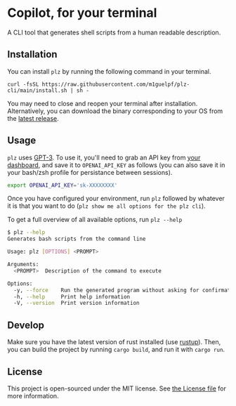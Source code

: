 # Copilot, for your terminal

A CLI tool that generates shell scripts from a human readable description.

## Installation

You can install `plz` by running the following command in your terminal.

```
curl -fsSL https://raw.githubusercontent.com/m1guelpf/plz-cli/main/install.sh | sh -
```

You may need to close and reopen your terminal after installation. Alternatively, you can download the binary corresponding to your OS from the [latest release](https://github.com/m1guelpf/plz-cli/releases/latest).

## Usage

`plz` uses [GPT-3](https://beta.openai.com/). To use it, you'll need to grab an API key from [your dashboard](https://beta.openai.com/), and save it to `OPENAI_API_KEY` as follows (you can also save it in your bash/zsh profile for persistance between sessions).

```bash
export OPENAI_API_KEY='sk-XXXXXXXX'
```

Once you have configured your environment, run `plz` followed by whatever it is that you want to do (`plz show me all options for the plz cli`).

To get a full overview of all available options, run `plz --help`

```sh
$ plz --help
Generates bash scripts from the command line

Usage: plz [OPTIONS] <PROMPT>

Arguments:
  <PROMPT>  Description of the command to execute

Options:
  -y, --force    Run the generated program without asking for confirmation
  -h, --help     Print help information
  -V, --version  Print version information
```

## Develop

Make sure you have the latest version of rust installed (use [rustup](https://rustup.rs/)). Then, you can build the project by running `cargo build`, and run it with `cargo run`.

## License

This project is open-sourced under the MIT license. See [the License file](LICENSE) for more information.
